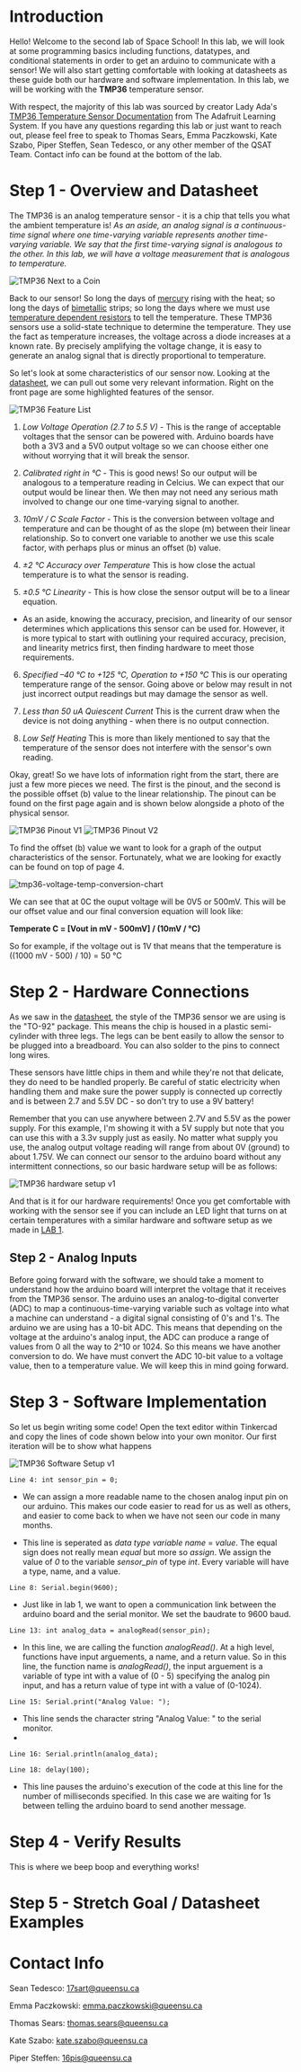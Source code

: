 # Introduction

Hello! Welcome to the second lab of Space School! In this lab, we will look at some programming basics including functions, datatypes, and conditional statements in order to get an arduino to communicate with a sensor! We will also start getting comfortable with looking at datasheets as these guide both our hardware and software implementation. In this lab, we will be working with the **TMP36** temperature sensor.

With respect, the majority of this lab was sourced by creator Lady Ada's [TMP36 Temperature Sensor Documentation](https://cdn-learn.adafruit.com/downloads/pdf/tmp36-temperature-sensor.pdf) from The Adafruit Learning System. If you have any questions regarding this lab or just want to reach out, please feel free to speak to Thomas Sears, Emma Paczkowski, Kate Szabo, Piper Steffen, Sean Tedesco, or any other member of the QSAT Team. Contact info can be found at the bottom of the lab. 

# Step 1 - Overview and Datasheet 
The TMP36 is an analog temperature sensor - it is a chip that tells you what the ambient temperature is! *As an aside, an analog signal is a continuous-time signal where one time-varying variable represents another time-varying variable. We say that the first time-varying signal is analogous to the other. In this lab, we will have a  voltage measurement that is analogous to temperature.*

![TMP36 Next to a Coin](https://github.com/queens-satellite-team/Space-School/blob/01efedf88740647ccd69433bf9f45f66f0af0abe/lab2/lab2-images/tmp36-overview.jpeg)

Back to our sensor! So long the days of [mercury](https://en.wikipedia.org/wiki/Mercury-in-glass_thermometer) rising with the heat; so long the days of [bimetallic](https://en.wikipedia.org/wiki/Bimetallic_strip) strips; so long the days where we must use [temperature dependent resistors](https://en.wikipedia.org/wiki/Thermistor) to tell the temperature. These TMP36 sensors use a solid-state technique to determine the temperature. They use the fact as temperature increases, the voltage across a diode increases at a known rate. By precisely amplifying the voltage change, it is easy to generate an analog signal that is directly proportional to temperature.

So let's look at some characteristics of our sensor now. Looking at the [datasheet](https://cdn-learn.adafruit.com/assets/assets/000/010/131/original/TMP35_36_37.pdf), we can pull out some very relevant information. Right on the front page are some highlighted features of the sensor.

![TMP36 Feature List](https://github.com/queens-satellite-team/Space-School/blob/7a96f4cc5526eacf4cb35bf12e6b0ef8bec684fd/lab2/lab2-images/tmp36-features.png)

1. *Low Voltage Operation (2.7 to 5.5 V)* - This is the range of acceptable voltages that the sensor can be powered with. Arduino boards have both a 3V3 and a 5V0 output voltage so we can choose either one without worrying that it will break the sensor. 

2. *Calibrated right in °C* - This is good news! So our output will be analogous to a temperature reading in Celcius. We can expect that our output would be linear then. We then may not need any serious math involved to change our one time-varying signal to another. 

3. *10mV / C Scale Factor* - This is the conversion between voltage and temperature and can be thought of as the slope (m) between their linear relationship. So to convert one variable to another we use this scale factor, with perhaps plus or minus an offset (b) value. 

4. *±2 °C Accuracy over Temperature* This is how close the actual temperature is to what the sensor is reading. 

5. *±0.5 °C Linearity* - This is how close the sensor output will be to a linear equation. 

- As an aside, knowing the accuracy, precision, and linearity of our sensor determines which applications this sensor can be used for. However, it is more typical to start with outlining your required accuracy, precision, and linearity metrics first, then finding hardware to meet those requirements. 

6. *Specified –40 °C to +125 °C, Operation to +150 °C* This is our operating temperature range of the sensor. Going above or below may result in not just incorrect output readings but may damage the sensor as well. 

7. *Less than 50 uA Quiescent Current* This is the current draw when the device is not doing anything - when there is no output connection. 

8. *Low Self Heating* This is more than likely mentioned to say that the temperature of the sensor does not interfere with the sensor's own reading. 

Okay, great! So we have lots of information right from the start, there are just a few more pieces we need. The first is the pinout, and the second is the possible offset (b) value to the linear relationship. The pinout can be found on the first page again and is shown below alongside a photo of the physical sensor. 

![TMP36 Pinout V1](https://github.com/queens-satellite-team/Space-School/blob/bb1df16b5dcc6b585fb614fad82e5aceec367c11/lab2/lab2-images/tmp36-pinout-v1.png) ![TMP36 Pinout V2](https://github.com/queens-satellite-team/Space-School/blob/bb1df16b5dcc6b585fb614fad82e5aceec367c11/lab2/lab2-images/tmp36-pinout-v2.png)

To find the offset (b) value we want to look for a graph of the output characteristics of the sensor. Fortunately, what we are looking for exactly can be found on top of page 4. 

![tmp36-voltage-temp-conversion-chart](https://github.com/queens-satellite-team/Space-School/blob/85e73e4f4b51446189f5e0e27c2e8949096455b9/lab2/lab2-images/tmp36-voltage-temp-conversion-chart.png)

We can see that at 0C the ouput voltage will be 0V5 or 500mV. This will be our offset value and our final conversion equation will look like:

**Temperate C = [Vout in mV - 500mV] / (10mV / °C)** 

So for example, if the voltage out is 1V that means that the temperature is ((1000 mV - 500) / 10) = 50 °C

# Step 2 - Hardware Connections 
As we saw in the [datasheet](https://cdn-learn.adafruit.com/assets/assets/000/010/131/original/TMP35_36_37.pdf), the style of the TMP36 sensor we are using is the "TO-92" package. This means the chip is housed in a plastic semi-cylinder with three legs. The legs can be bent easily to allow the sensor to be plugged into a breadboard. You can also solder to the pins to connect long wires. 

These sensors have little chips in them and while they're not that delicate, they do need to be handled properly. Be careful of static electricity when handling them and make sure the power supply is connected up correctly and is between 2.7 and 5.5V DC - so don't try to use a 9V battery!

Remember that you can use anywhere between 2.7V and 5.5V as the power supply. For this example, I'm showing it with a 5V supply but note that you can use this with a 3.3v supply just as easily. No matter what supply you use, the analog output voltage reading will range from about 0V (ground) to about 1.75V. We can connect our sensor to the arduino board without any intermittent connections, so our basic hardware setup will be as follows: 

![TMP36 hardware setup v1](https://github.com/queens-satellite-team/Space-School/blob/b5f909abff8ab9da178e1989abed70ed6fba3ad8/lab2/lab2-images/tmp36-hw-setup-v1.0.png)

And that is it for our hardware requirements! Once you get comfortable with working with the sensor see if you can include an LED light that turns on at certain temperatures with a similar hardware and software setup as we made in [LAB 1](https://github.com/queens-satellite-team/Space-School/tree/main/lab1). 

## Step 2 - Analog Inputs
Before going forward with the software, we should take a moment to understand how the arduino board will interpret the voltage that it receives from the TMP36 sensor. The arduino uses an analog-to-digital converter (ADC) to map a continuous-time-varying variable such as voltage into what a machine can understand - a digital signal consisting of 0's and 1's. The arduino we are using has a 10-bit ADC. This means that depending on the voltage at the arduino's analog input, the ADC can produce a range of values from 0 all the way to 2^10 or 1024. So this means we have another conversion to do. We have must convert the ADC 10-bit value to a voltage value, then to a temperature value. We will keep this in mind going forward. 

# Step 3 - Software Implementation 
So let us begin writing some code! Open the text editor within Tinkercad and copy the lines of code shown below into your own monitor. Our first iteration will be to show what happens 

![TMP36 Software Setup v1](https://github.com/queens-satellite-team/Space-School/blob/30fa3adc33bb848d88b189a41a39b36e814525b6/lab2/lab2-images/tmp36-sw-setup-v1.0.png)

`Line 4: int sensor_pin = 0;`
- We can assign a more readable name to the chosen analog input pin on our arduino. This makes our code easier to read for us as well as others, and easier to come back to when we have not seen our code in many months. 

- This line is seperated as *data type* *variable name* = *value*. The equal sign does not really mean *equal* but more so *assign*. We assign the value of *0* to the variable *sensor_pin* of type *int*. Every variable will have a type, name, and a value. 
  
`Line 8: Serial.begin(9600);`
- Just like in lab 1, we want to open a communication link between the arduino board and the serial monitor. We set the baudrate to 9600 baud.

`Line 13: int analog_data = analogRead(sensor_pin);`
- In this line, we are calling the function *analogRead()*. At a high level, functions have input arguements, a name, and a return value. So in this line, the function name is *analogRead()*, the input arguement is a variable of type int with a value of (0 - 5) specifying the analog pin input, and has a return value of type int with a value of (0-1024). 

`Line 15: Serial.print("Analog Value: ");` 
 - This line sends the character string "Analog Value: " to the serial monitor.
 - 
`Line 16: Serial.println(analog_data);`

  
`Line 18: delay(100);` 
- This line pauses the arduino's execution of the code at this line for the number of milliseconds specified. In this case we are waiting for 1s between telling the arduino board to send another message.

# Step 4 - Verify Results 
This is where we beep boop and everything works! 

# Step 5 - Stretch Goal / Datasheet Examples 

# Contact Info 

Sean Tedesco: 17sart@queensu.ca

Emma Paczkowski: emma.paczkowski@queensu.ca

Thomas Sears: thomas.sears@queensu.ca

Kate Szabo: kate.szabo@queensu.ca

Piper Steffen: 16pis@queensu.ca

